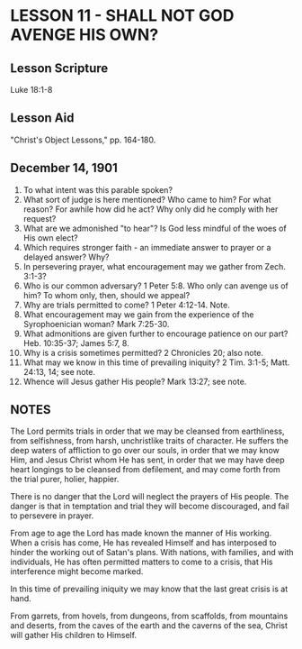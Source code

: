# LESSON 11 - SHALL NOT GOD AVENGE HIS OWN?

## Lesson Scripture
Luke 18:1-8

## Lesson Aid
"Christ's Object Lessons," pp. 164-180.

## December 14, 1901

1. To what intent was this parable spoken?
2. What sort of judge is here mentioned? Who came to him? For what reason? For awhile how did he act? Why only did he comply with her request?
3. What are we admonished "to hear"? Is God less mindful of the woes of His own elect?
4. Which requires stronger faith - an immediate answer to prayer or a delayed answer? Why?
5. In persevering prayer, what encouragement may we gather from Zech. 3:1-3?
6. Who is our common adversary? 1 Peter 5:8. Who only can avenge us of him? To whom only, then, should we appeal?
7. Why are trials permitted to come? 1 Peter 4:12-14. Note.
8. What encouragement may we gain from the experience of the Syrophoenician woman? Mark 7:25-30.
9. What admonitions are given further to encourage patience on our part? Heb. 10:35-37; James 5:7, 8.
10. Why is a crisis sometimes permitted? 2 Chronicles 20; also note.
11. What may we know in this time of prevailing iniquity? 2 Tim. 3:1-5; Matt. 24:13, 14; see note.
12. Whence will Jesus gather His people? Mark 13:27; see note.

## NOTES

The Lord permits trials in order that we may be cleansed from earthliness, from selfishness, from harsh, unchristlike traits of character. He suffers the deep waters of affliction to go over our souls, in order that we may know Him, and Jesus Christ whom He has sent, in order that we may have deep heart longings to be cleansed from defilement, and may come forth from the trial purer, holier, happier.

There is no danger that the Lord will neglect the prayers of His people. The danger is that in temptation and trial they will become discouraged, and fail to persevere in prayer.

From age to age the Lord has made known the manner of His working. When a crisis has come, He has revealed Himself and has interposed to hinder the working out of Satan's plans. With nations, with families, and with individuals, He has often permitted matters to come to a crisis, that His interference might become marked.

In this time of prevailing iniquity we may know that the last great crisis is at hand.

From garrets, from hovels, from dungeons, from scaffolds, from mountains and deserts, from the caves of the earth and the caverns of the sea, Christ will gather His children to Himself.
